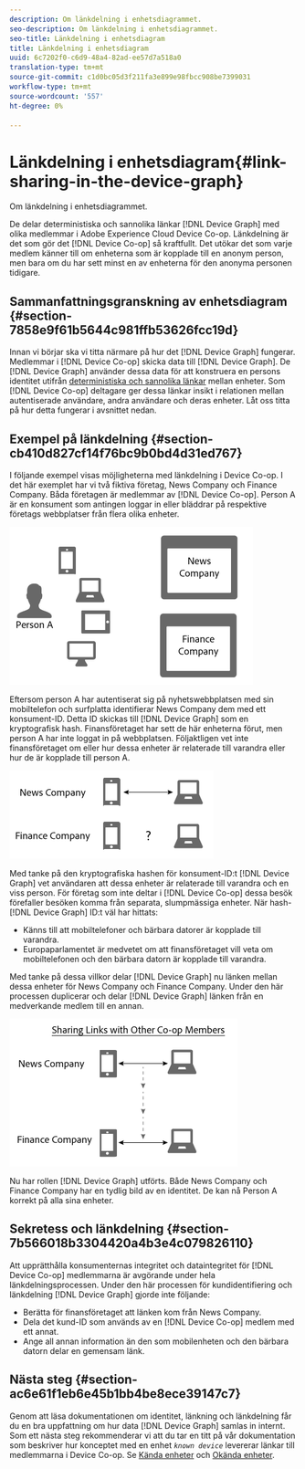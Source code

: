 ```yaml
---
description: Om länkdelning i enhetsdiagrammet.
seo-description: Om länkdelning i enhetsdiagrammet.
seo-title: Länkdelning i enhetsdiagram
title: Länkdelning i enhetsdiagram
uuid: 6c7202f0-c6d9-48a4-82ad-ee57d7a518a0
translation-type: tm+mt
source-git-commit: c1d0bc05d3f211fa3e899e98fbcc908be7399031
workflow-type: tm+mt
source-wordcount: '557'
ht-degree: 0%

---
```



# Länkdelning i enhetsdiagram{#link-sharing-in-the-device-graph}

Om länkdelning i enhetsdiagrammet.

De delar deterministiska och sannolika länkar [!DNL Device Graph] med olika medlemmar i Adobe Experience Cloud Device Co-op. Länkdelning är det som gör det [!DNL Device Co-op] så kraftfullt. Det utökar det som varje medlem känner till om enheterna som är kopplade till en anonym person, men bara om du har sett minst en av enheterna för den anonyma personen tidigare.

## Sammanfattningsgranskning av enhetsdiagram {#section-7858e9f61b5644c981ffb53626fcc19d}

Innan vi börjar ska vi titta närmare på hur det [!DNL Device Graph] fungerar. Medlemmar i [!DNL Device Co-op] skicka data till [!DNL Device Graph]. De [!DNL Device Graph] använder dessa data för att konstruera en persons identitet utifrån [deterministiska och sannolika länkar](../processes/links.md#concept-58bb7ab25f904f5f98d645e35205c931) mellan enheter. Som [!DNL Device Co-op] deltagare ger dessa länkar insikt i relationen mellan autentiserade användare, andra användare och deras enheter. Låt oss titta på hur detta fungerar i avsnittet nedan.

## Exempel på länkdelning {#section-cb410d827cf14f76bc9b0bd4d31ed767}

I följande exempel visas möjligheterna med länkdelning i Device Co-op. I det här exemplet har vi två fiktiva företag, News Company och Finance Company. Båda företagen är medlemmar av [!DNL Device Co-op]. Person A är en konsument som antingen loggar in eller bläddrar på respektive företags webbplatser från flera olika enheter.

![](assets/share1.png)

Eftersom person A har autentiserat sig på nyhetswebbplatsen med sin mobiltelefon och surfplatta identifierar News Company dem med ett konsument-ID. Detta ID skickas till [!DNL Device Graph] som en kryptografisk hash. Finansföretaget har sett de här enheterna förut, men person A har inte loggat in på webbplatsen. Följaktligen vet inte finansföretaget om eller hur dessa enheter är relaterade till varandra eller hur de är kopplade till person A.

![](assets/share2.png)

Med tanke på den kryptografiska hashen för konsument-ID:t [!DNL Device Graph] vet användaren att dessa enheter är relaterade till varandra och en viss person. För företag som inte deltar i [!DNL Device Co-op] dessa besök förefaller besöken komma från separata, slumpmässiga enheter. När hash- [!DNL Device Graph] ID:t väl har hittats:

* Känns till att mobiltelefoner och bärbara datorer är kopplade till varandra.
* Europaparlamentet är medvetet om att finansföretaget vill veta om mobiltelefonen och den bärbara datorn är kopplade till varandra.

Med tanke på dessa villkor delar [!DNL Device Graph] nu länken mellan dessa enheter för News Company och Finance Company. Under den här processen duplicerar och delar [!DNL Device Graph] länken från en medverkande medlem till en annan.

![](assets/share3.png)

Nu har rollen [!DNL Device Graph] utförts. Både News Company och Finance Company har en tydlig bild av en identitet. De kan nå Person A korrekt på alla sina enheter.

## Sekretess och länkdelning {#section-7b566018b3304420a4b3e4c079826110}

Att upprätthålla konsumenternas integritet och dataintegritet för [!DNL Device Co-op] medlemmarna är avgörande under hela länkdelningsprocessen. Under den här processen för kundidentifiering och länkdelning [!DNL Device Graph] gjorde inte följande:

* Berätta för finansföretaget att länken kom från News Company.
* Dela det kund-ID som används av en [!DNL Device Co-op] medlem med ett annat.
* Ange all annan information än den som mobilenheten och den bärbara datorn delar en gemensam länk.

## Nästa steg {#section-ac6e61f1eb6e45b1bb4be8ece39147c7}

Genom att läsa dokumentationen om identitet, länkning och länkdelning får du en bra uppfattning om hur data [!DNL Device Graph] samlas in internt. Som ett nästa steg rekommenderar vi att du tar en titt på vår dokumentation som beskriver hur konceptet med en enhet *`known device`* levererar länkar till medlemmarna i Device Co-op. Se [Kända enheter](../processes/known-device.md#concept-8e87c276819a48bfac5cef10b45216d1) och [Okända enheter](../processes/unknown-device.md#concept-95090d341cdc4c22ba4319d79d8f6e40).

